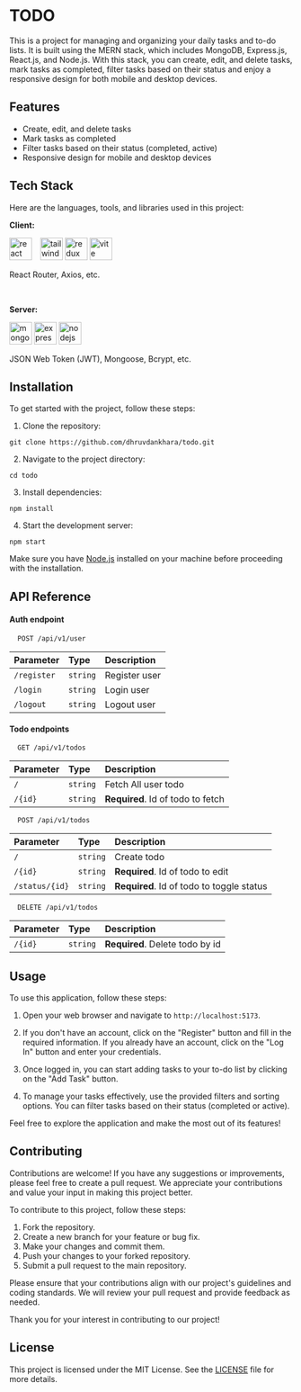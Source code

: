 # TODO

This is a project for managing and organizing your daily tasks and to-do lists. It is built using the MERN stack, which includes MongoDB, Express.js, React.js, and Node.js. With this stack, you can create, edit, and delete tasks, mark tasks as completed, filter tasks based on their status and enjoy a responsive design for both mobile and desktop devices.

## Features

- Create, edit, and delete tasks
- Mark tasks as completed
- Filter tasks based on their status (completed, active)
- Responsive design for mobile and desktop devices

## Tech Stack

Here are the languages, tools, and libraries used in this project:

**Client:**

<div>
<img src="https://skillicons.dev/icons?i=react" height="40" alt="react logo"  />
<img width="7">
<img src="https://skillicons.dev/icons?i=tailwind" height="40" alt="tailwindcss logo"  />
<img src="https://skillicons.dev/icons?i=redux" height="40" alt="redux logo"  />
<img src="https://skillicons.dev/icons?i=vite" height="40" alt="vite logo"  />
</div>

React Router, Axios, etc.

<br>

**Server:**

<div>
<img src="https://skillicons.dev/icons?i=mongodb" height="40" alt="mongodb logo"  />
<img src="https://skillicons.dev/icons?i=express" height="40" alt="express logo"  />
<img src="https://skillicons.dev/icons?i=nodejs" height="40" alt="nodejs logo"  />
</div>

JSON Web Token (JWT), Mongoose, Bcrypt, etc.

## Installation

To get started with the project, follow these steps:

1. Clone the repository:

```
git clone https://github.com/dhruvdankhara/todo.git
```

2. Navigate to the project directory:

```
cd todo
```

3. Install dependencies:

```
npm install
```

4. Start the development server:

```
npm start
```

Make sure you have [Node.js](https://nodejs.org) installed on your machine before proceeding with the installation.

## API Reference

#### Auth endpoint

```http
  POST /api/v1/user
```

| Parameter   | Type     | Description   |
| :---------- | :------- | :------------ |
| `/register` | `string` | Register user |
| `/login`    | `string` | Login user    |
| `/logout`   | `string` | Logout user   |

#### Todo endpoints

```http
  GET /api/v1/todos
```

| Parameter | Type     | Description                       |
| :-------- | :------- | :-------------------------------- |
| `/`       | `string` | Fetch All user todo               |
| `/{id}`   | `string` | **Required**. Id of todo to fetch |

```http
  POST /api/v1/todos
```

| Parameter      | Type     | Description                               |
| :------------- | :------- | :---------------------------------------- |
| `/`            | `string` | Create todo                               |
| `/{id}`        | `string` | **Required**. Id of todo to edit          |
| `/status/{id}` | `string` | **Required**. Id of todo to toggle status |

```http
  DELETE /api/v1/todos
```

| Parameter | Type     | Description                     |
| :-------- | :------- | :------------------------------ |
| `/{id}`   | `string` | **Required**. Delete todo by id |

## Usage

To use this application, follow these steps:

1. Open your web browser and navigate to `http://localhost:5173`.

2. If you don't have an account, click on the "Register" button and fill in the required information. If you already have an account, click on the "Log In" button and enter your credentials.

3. Once logged in, you can start adding tasks to your to-do list by clicking on the "Add Task" button.

4. To manage your tasks effectively, use the provided filters and sorting options. You can filter tasks based on their status (completed or active).

Feel free to explore the application and make the most out of its features!

## Contributing

Contributions are welcome! If you have any suggestions or improvements, please feel free to create a pull request. We appreciate your contributions and value your input in making this project better.

To contribute to this project, follow these steps:

1. Fork the repository.
2. Create a new branch for your feature or bug fix.
3. Make your changes and commit them.
4. Push your changes to your forked repository.
5. Submit a pull request to the main repository.

Please ensure that your contributions align with our project's guidelines and coding standards. We will review your pull request and provide feedback as needed.

Thank you for your interest in contributing to our project!

## License

This project is licensed under the MIT License. See the [LICENSE](LICENSE) file for more details.
